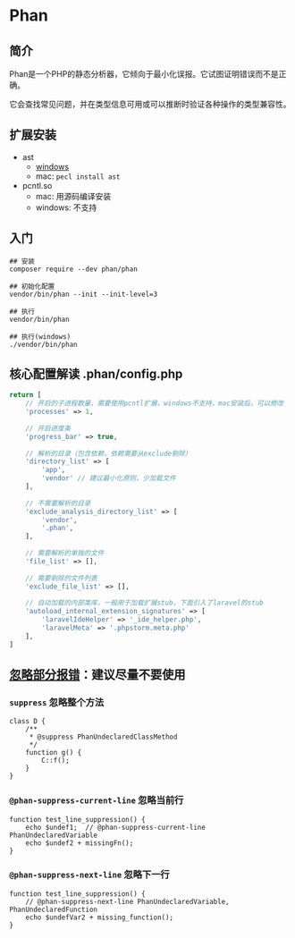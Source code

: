 # Phan
## 简介
Phan是一个PHP的静态分析器，它倾向于最小化误报。它试图证明错误而不是正确。

它会查找常见问题，并在类型信息可用或可以推断时验证各种操作的类型兼容性。

## 扩展安装
- ast
    - [windows](https://windows.php.net/downloads/pecl/releases/ast/0.1.6/)
    - mac: `pecl install ast`
- pcntl.so
    - mac: 用源码编译安装
    - windows: 不支持

## 入门
```
## 安装
composer require --dev phan/phan

## 初始化配置
vendor/bin/phan --init --init-level=3

## 执行
vendor/bin/phan

## 执行(windows)
./vendor/bin/phan
```

## 核心配置解读 .phan/config.php
````php
return [
    // 开启的子进程数量，需要使用pcntl扩展，windows不支持，mac安装后，可以修改
    'processes' => 1,
    
    // 开启进度条
    'progress_bar' => true,
    
    // 解析的目录（包含依赖，依赖需要从exclude剔除）
    'directory_list' => [
        'app',
        'vendor' // 建议最小化原则，少加载文件
    ],
    
    // 不需要解析的目录
    'exclude_analysis_directory_list' => [
        'vendor',
        '.phan',
    ],
    
    // 需要解析的单独的文件
    'file_list' => [],
    
    // 需要剔除的文件列表
    'exclude_file_list' => [],
    
    // 自动加载的内部类库，一般用于加载扩展stub，下面引入了laravel的stub
    'autoload_internal_extension_signatures' => [
        'laravelIdeHelper' => '_ide_helper.php',
        'laravelMeta' => '.phpstorm.meta.php'
    ],
]
````

## [忽略部分报错](https://github.com/phan/phan/wiki/Annotating-Your-Source-Code)：建议尽量不要使用
### `suppress` 忽略整个方法
````
class D {
    /**
     * @suppress PhanUndeclaredClassMethod
     */
    function g() {
        C::f();
    }
}
````

### `@phan-suppress-current-line` 忽略当前行
```
function test_line_suppression() {
    echo $undef1;  // @phan-suppress-current-line PhanUndeclaredVariable
    echo $undef2 + missingFn();
}
```

### `@phan-suppress-next-line` 忽略下一行
````
function test_line_suppression() {
    // @phan-suppress-next-line PhanUndeclaredVariable, PhanUndeclaredFunction
    echo $undefVar2 + missing_function();  
}
````
